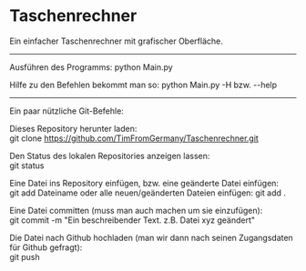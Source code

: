 # Taschenrechner
Ein einfacher Taschenrechner mit grafischer Oberfläche.

---

Ausführen des Programms: 
python Main.py

Hilfe zu den Befehlen bekommt man so:
python Main.py -H bzw. --help

---


Ein paar nützliche Git-Befehle:

Dieses Repository herunter laden:<br>
git clone https://github.com/TimFromGermany/Taschenrechner.git

Den Status des lokalen Repositories anzeigen lassen:  
git status

Eine Datei ins Repository einfügen, bzw. eine geänderte Datei einfügen:  
git add Dateiname
oder alle neuen/geänderten Dateien einfügen:
git add .

Eine Datei committen (muss man auch machen um sie einzufügen):  
git commit -m "Ein beschreibender Text. z.B. Datei xyz geändert"

Die Datei nach Github hochladen (man wir dann nach seinen Zugangsdaten für Github gefragt):  
git push
